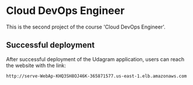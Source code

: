 # Cloud DevOps Engineer

This is the second project of the course 'Cloud DevOps Engineer'.

## Successful deployment

After successful deployment of the Udagram application,
users can reach the website with the link:

```
http://serve-WebAp-KHQ3SH8OJ46K-365871577.us-east-1.elb.amazonaws.com
```

